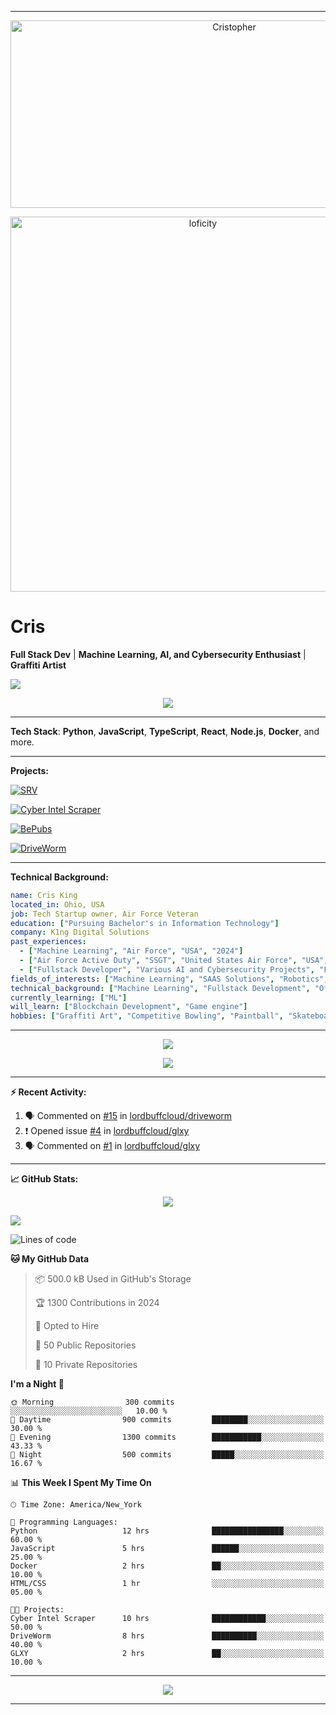 
---
<p align="center"> <img src="https://socialify.git.ci/lordbuffcloud/lordbuffcloud/image?font=Source%20Code%20Pro&language=1&name=1&owner=1&pattern=Plus&theme=Dark" alt="Cristopher" width="700" height="300" /> </p> <p align="center"> <img alt="loficity" width="600px" src="https://github.com/HyunCafe/HyunCafe/raw/main/assests/loficity.gif"></img> </p>


# **Cris**

**Full Stack Dev** | **Machine Learning, AI, and Cybersecurity Enthusiast** | **Graffiti Artist**

![](https://visitor-badge.glitch.me/badge?page_id=lordbuffcloud.lordbuffcloud)

<p align="center">
  <img src="https://github-profile-trophy.vercel.app/?username=lordbuffcloud&theme=onedark&column=-1" />
</p>

---

**Tech Stack**: **Python**, **JavaScript**, **TypeScript**, **React**, **Node.js**, **Docker**, and more.

---

**Projects:**

[![SRV](https://glxy.dev/srv.png)](https://github.com/lordbuffcloud/srv)

[![Cyber Intel Scraper](https://glxy.dev/cis.png)](https://cis.glxy.dev)

[![BePubs](https://glxy.dev/bps.png)](https://bepubs.glxy.dev) 

[![DriveWorm](https://glxy.dev/driveworm.png)](https://github.com/lordbuffcloud/glxy)

---

**Technical Background:**
```yaml
name: Cris King
located_in: Ohio, USA
job: Tech Startup owner, Air Force Veteran
education: ["Pursuing Bachelor's in Information Technology"]
company: K1ng Digital Solutions
past_experiences: 
  - ["Machine Learning", "Air Force", "USA", "2024"]
  - ["Air Force Active Duty", "SSGT", "United States Air Force", "USA", "2006-Present"]
  - ["Fullstack Developer", "Various AI and Cybersecurity Projects", "Freelance", "Fully Remote", "2017-2024"]
fields_of_interests: ["Machine Learning", "SAAS Solutions", "Robotics", "Cybersecurity", "Fullstack Development"]
technical_background: ["Machine Learning", "Fullstack Development", "Offensive Cybersecurity"]
currently_learning: ["ML"]
will_learn: ["Blockchain Development", "Game engine"]
hobbies: ["Graffiti Art", "Competitive Bowling", "Paintball", "Skateboarding"]
```

---

<p align="center">
  <img src="https://spotify-github-profile.vercel.app/api/view?uid=12143445133&cover_image=true&theme=novatorem&show_offline=true&background_color=121212&interchange=false&bar_color=53b14f&bar_color_cover=false">
</p>

<p align="center">
  <img src="https://spotify-recently-played-readme.vercel.app/api?user=11147618695&count=5">
</p>

---

**:zap: Recent Activity:**

<!--START_SECTION:activity-->
1. 🗣 Commented on [#15](https://github.com/lordbuffcloud/driveworm/issues/15#issuecomment-2111234567) in [lordbuffcloud/driveworm](https://github.com/lordbuffcloud/driveworm)
2. ❗ Opened issue [#4](https://github.com/lordbuffcloud/glxy/issues/4) in [lordbuffcloud/glxy](https://github.com/lordbuffcloud/glxy)
3. 🗣 Commented on [#1](https://github.com/lordbuffcloud/glxy/issues/1#issuecomment-2067890001) in [lordbuffcloud/glxy](https://github.com/lordbuffcloud/glxy)
<!--END_SECTION:activity-->

---

**📈 GitHub Stats:**

<p align="center">
  <img src="https://github-readme-activity-graph.vercel.app/graph?username=lordbuffcloud&theme=github-dark-dimmed&custom_title=Cris%20King's%20Activity%20Graph&hide_border=true">
</p>

![](https://github-readme-stats.vercel.app/api?username=lordbuffcloud&theme=dark&hide_border=false&include_all_commits=false&count_private=false)

<!--START_SECTION:waka-->
![Lines of code](https://img.shields.io/badge/From%20Hello%20World%20I've%20Written-10%20million%20lines%20of%20code-blue)

**🐱 My GitHub Data** 

> 📦 500.0 kB Used in GitHub's Storage 
 > 
> 🏆 1300 Contributions in 2024
 > 
> 💼 Opted to Hire
 > 
> 📜 50 Public Repositories 
 > 
> 🔑 10 Private Repositories 
 > 
**I'm a Night 🦉** 

```text
🌞 Morning                300 commits         ░░░░░░░░░░░░░░░░░░░░░░░░░   10.00 % 
🌆 Daytime                900 commits         ████████░░░░░░░░░░░░░░░░░   30.00 % 
🌃 Evening                1300 commits        ███████████░░░░░░░░░░░░░░   43.33 % 
🌙 Night                  500 commits         █████░░░░░░░░░░░░░░░░░░░░   16.67 % 
```


📊 **This Week I Spent My Time On** 

```text
🕑︎ Time Zone: America/New_York

💬 Programming Languages: 
Python                   12 hrs              ████████████████░░░░░░░░░   60.00 % 
JavaScript               5 hrs               ██████░░░░░░░░░░░░░░░░░░░   25.00 % 
Docker                   2 hrs               ██░░░░░░░░░░░░░░░░░░░░░░░   10.00 % 
HTML/CSS                 1 hr                ░░░░░░░░░░░░░░░░░░░░░░░░░   05.00 % 

🐱‍💻 Projects: 
Cyber Intel Scraper      10 hrs              ████████████░░░░░░░░░░░░░   50.00 % 
DriveWorm                8 hrs               ██████████░░░░░░░░░░░░░░░   40.00 % 
GLXY                     2 hrs               ██░░░░░░░░░░░░░░░░░░░░░░░   10.00 % 
```

---

<p align="center">
  <img src="https://capsule-render.vercel.app/api?type=waving&color=gradient&height=60&section=footer"/>
</p>

---
